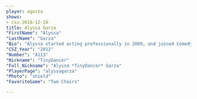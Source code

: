```yaml
---
player: agarza
shows:
- csz-2018-12-28
title: Alyssa Garza
"FirstName": "Alyssa"
"LastName": "Garza"
"Bio": "Alyssa started acting professionally in 2009, and joined ComedySportz in 2012. She has since attended 3 CsZ World Championships, and stolen many funny jokes from great new friends over the years (don’t worry, she “asked” for permission). Alyssa owns a dance and acting studio in San Antonio, and spends all of her free time rock climbing. She is deathly afraid of snakes, and sometimes hibernates in the summer to avoid seeing one in nature. "
"CSZ_Year": "2012"
"Number": "A113"
"Nickname": "TinyDancer"
"Full_Nickname": "Alyssa *TinyDancer* Garza"
"PlayerPage": "alyssagarza"
"Photo": "shield"
"FavoriteGame": "Two Chairs"

---
```

